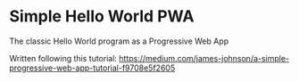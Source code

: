 # Simple Hello World PWA
The classic Hello World program as a Progressive Web App

Written following this tutorial:
https://medium.com/james-johnson/a-simple-progressive-web-app-tutorial-f9708e5f2605
